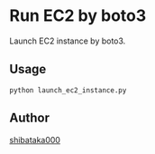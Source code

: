 # Run EC2 by boto3

Launch EC2 instance by boto3.

## Usage
```
python launch_ec2_instance.py
```

## Author
[shibataka000](https://github.com/shibataka000)
